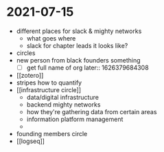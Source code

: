 # 2021-07-15
- different places for slack & mighty networks
	- what goes where
	- slack for chapter leads it looks like?
- circles
- new person from black founders something
	- [ ] get full name of org
	  later:: 1626379684308
- [[zotero]]
- stripes how to quantify
- [[infrastructure circle]]
	- data/digital infrastructure
	- backend mighty networks
	- how they're gathering data from certain areas
	- information platform management
	-
- founding members circle
- [[logseq]]

